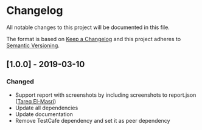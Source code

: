 # Changelog

All notable changes to this project will be documented in this file.

The format is based on [Keep a Changelog](http://keepachangelog.com/en/1.0.0/)
and this project adheres to [Semantic Versioning](http://semver.org/spec/v2.0.0.html).

## [1.0.0] - 2019-03-10

### Changed

- Support report with screenshots by including screenshots to report.json ([Tareq El-Masri](https://github.com/TareqElMasri))
- Update all dependencies
- Update documentation
- Remove TestCafe dependency and set it as peer dependency


